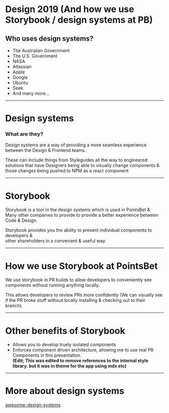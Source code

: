 # Design 2019 (And how we use Storybook / design systems at PB)

## Who uses design systems?
<ul>
  <Appear>
    <li>The Australian Government</li>
    <li>The U.S. Government</li>
    <li>NASA</li>
    <li>Atlassian</li>
    <li>Apple</li>
    <li>Google</li>
    <li>Ubuntu</li>
    <li>Seek</li>
    <li>And many more...</li>
  </Appear>
</ul>

---

# Design systems
### What are they?
<p>Design systems are a way of providing a more seamless experience between the Design & Frontend teams.</p>
<p>
  These can include things from Styleguides all the way to engineered <br />
  solutions that have Designers being able to visually change components & <br />
  those changes being pushed to NPM as a react component
</p>

---

# Storybook
<p>
  Storybook is a tool in the design systems which is used in PointsBet &
  <br />
  Many other companies to provide to provide a better experience between Code & Design.
</p>
<p>
  Storybook provides you the ability to present individual components to developers & <br />
  other shareholders in a convenient & useful way.
</p>

---

# How we use Storybook at PointsBet
<p>
  We use storybook in PR builds to allow developers to conveniently see components without running anything locally.
</p>
<p>
  This allows developers to review PRs more confidently
  (We can visually see if the PR broke stuff without locally installing & checking out to their branch).
</p>

---

# Other benefits of Storybook
<ul>
  <li>Allows you to develop truely isolated components</li>
  <li>
    Enforces component driven architecture, allowing me to use real PB Components in this presentation. <br />
    <b>(Edit; This was edited to remove references to the internal style library. but it was in theme for the app using mdx etc)</b>
  </li>
</ul>

---

# More about design systems
<a href="https://github.com/alexpate/awesome-design-systems">
  awesome-design-systems
</a>
